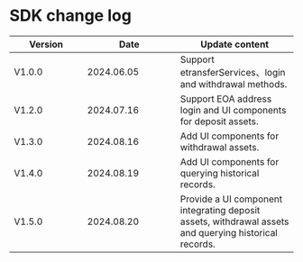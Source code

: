 # SDK change log

<table><thead><tr><th width="114">Version</th><th width="149">Date</th><th>Update content</th></tr></thead><tbody><tr><td>V1.0.0</td><td>2024.06.05</td><td>Support etransferServices、login and withdrawal methods.</td></tr><tr><td>V1.2.0</td><td>2024.07.16</td><td>Support EOA address login and UI components for deposit assets.</td></tr><tr><td>V1.3.0</td><td>2024.08.16</td><td>Add UI components for withdrawal assets.</td></tr><tr><td>V1.4.0</td><td>2024.08.19</td><td>Add UI components for querying historical records.</td></tr><tr><td>V1.5.0</td><td>2024.08.20</td><td>Provide a UI component integrating deposit assets, withdrawal assets and querying historical records.</td></tr></tbody></table>

